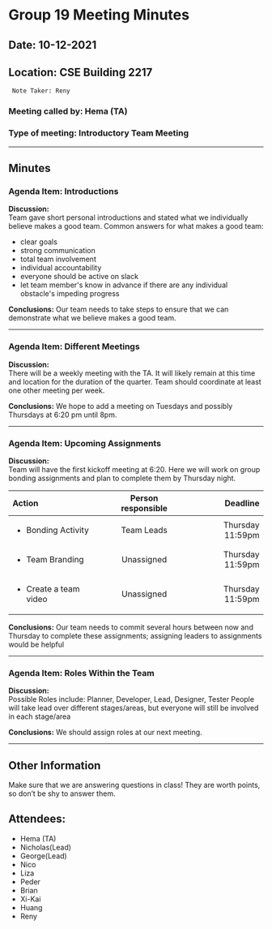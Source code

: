# Group 19 Meeting Minutes #
## Date: 10-12-2021 ##
## Location: CSE Building 2217 ##
     Note Taker: Reny 

### **Meeting called by:** Hema (TA) ###

### **Type of meeting:** Introductory Team Meeting ###
--------------------------------------

## Minutes ##

### Agenda Item:    Introductions ###

**Discussion:**  
Team gave short personal introductions and stated what we individually believe makes a good team. Common answers for what makes a good team:
- clear goals 
- strong communication
- total team involvement
- individual accountability
- everyone should be active on slack 
- let team member's know in advance if there are any individual obstacle's impeding progress

**Conclusions:**
Our team needs to take steps to ensure that we can demonstrate what we believe makes a good team.

-------

### Agenda Item:  Different Meetings ###

**Discussion:**  
There will be a weekly meeting with the TA. It will likely remain at this time and location for the duration of the quarter. Team should coordinate at least one other meeting per week.

**Conclusions:**
We hope to add a meeting on Tuesdays and possibly Thursdays at 6:20 pm until 8pm.

-------

### Agenda Item: Upcoming Assignments ###

**Discussion:**  
Team will have the first kickoff meeting at 6:20. Here we will work on group bonding assignments and plan to complete them by Thursday night.

|Action |Person responsible|Deadline|
|:-----|:-----:|-----:|
| <ul><li>Bonding Activity</li></ul>| Team Leads|Thursday 11:59pm||:-----|:-----:|-----:|| <ul><li>Schedule Kickoff Meeting</ul></li> | Team Leads |ASAP ||:-----|:-----:|-----:|| <ul><li>Create a GitHub Repo (add TA as admin)</ul></li> | Unassigned |Thursday 11:59pm ||:-----|:-----:|-----:|
| <ul><li>Team Branding</ul></li> | Unassigned |Thursday 11:59pm ||:-----|:-----:|-----:|
| <ul><li>Create a team video</ul></li> | Unassigned |Thursday 11:59pm ||:-----|:-----:|-----:|| Create group contract | Unassigned |Thursday 11:59pm |

**Conclusions:**
Our team needs to commit several hours between now and Thursday to complete these assignments; assigning leaders to assignments would be helpful

-------

### Agenda Item:  Roles Within the Team ###

**Discussion:**  
Possible Roles include:
Planner, Developer, Lead, Designer, Tester
	People will take lead over different stages/areas, but everyone will still be involved in each stage/area


**Conclusions:**
We should assign roles at our next meeting.

-----------------------------------

## Other Information ##
Make sure that we are answering questions in class! They are worth points, so don’t be shy to answer them.

## Attendees: ##

- Hema (TA) 
- Nicholas(Lead) 
- George(Lead) 
- Nico 
- Liza 
- Peder 
- Brian 
- Xi-Kai 
- Huang 
- Reny
